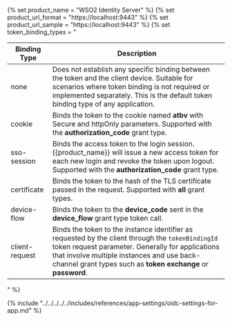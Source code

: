 {% set product_name = "WSO2 Identity Server" %}
{% set product_url_format = "https://localhost:9443" %}
{% set product_url_sample = "https://localhost:9443" %}
{% set token_binding_types = "<table>
  <thead>
    <th>Binding Type</th>
    <th>Description</th>
  </thead>
  <tbody>
    <tr>
      <td>none</td>
      <td>Does not establish any specific binding between the token and the client device. Suitable for scenarios where token binding is not required or implemented separately. This is the default token binding type of any application.
      </td>
    </tr>
    <tr>
      <td>cookie</td>
      <td>Binds the token to the cookie named <b>atbv</b> with Secure and httpOnly parameters. Supported with the <b>authorization_code</b> grant type.</td>
    </tr>
    <tr>
      <td>sso-session</td>
      <td>Binds the access token to the login session. {{product_name}} will issue a new access token for each new login and revoke the token upon logout. Supported with the <b>authorization_code</b> grant type.</td>
    </tr>
    <tr>
      <td>certificate</td>
      <td>Binds the token to the hash of the TLS certificate passed in the request. Supported with <b>all</b> grant types.</td>
    </tr>
    <tr>
      <td>device-flow</td>
      <td>Binds the token to the <b>device_code</b> sent in the <b>device_flow</b> grant type token call. </td>
    </tr>
    <tr>
      <td>client-request</td>
      <td>Binds the token to the instance identifier as requested by the client through the <code>tokenBindingId</code> token request parameter. Generally for applications that involve multiple instances and use back-channel grant types such as <b>token exchange</b> or <b>password</b>.</td>
    </tr>
  </tbody>
</table>" %}


{% include "../../../../../includes/references/app-settings/oidc-settings-for-app.md" %}